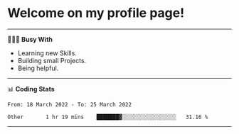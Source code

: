 # Welcome on my profile page!
<!-- print(("dralla"[::-1]+"s").capitalize()) -->

---
👨🏻‍💻 **Busy With**
* Learning new Skills.
* Building small Projects.
* Being helpful.

---
📊 **Coding Stats**
<!--START_SECTION:waka-->

```text
From: 18 March 2022 - To: 25 March 2022

Other       1 hr 19 mins    ███████▓░░░░░░░░░░░░░░░░░   31.16 %
```

<!--END_SECTION:waka-->
---
